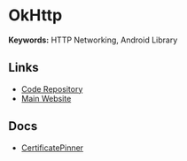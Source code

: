 # OkHttp

**Keywords:** HTTP Networking, Android Library

## Links

- [Code Repository](https://github.com/square/okhttp)
- [Main Website](https://square.github.io/okhttp/)

## Docs

- [CertificatePinner](https://square.github.io/okhttp/4.x/okhttp/okhttp3/-certificate-pinner/)

<!--
https://admokonugroho.com/posts/2022-01-20-ssl-pinning-in-android/
-->
